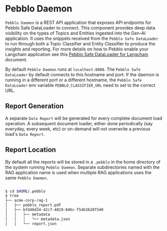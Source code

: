 # Pebblo Daemon

`Pebblo Daemon` is a REST API application that exposes API endpoints for Pebblo Safe DataLoader to connect. This component provides deep data visibility on the types of Topics and Entities ingested into the Gen-AI application. It uses the snippets received from the `Pebblo Safe DataLoader` to run through both a Topic Classifier and Entity Classifier to produce the insights and reporting. For more details on how to Pebblo enable your Langchain application see this [Pebblo Safe DataLoader for Langchain](rag.md) document.

By default `Pebblo Daemon` runs at `localhost:8000`. The `Pebblo Safe DataLoader` by default connects to this hostname and port. If the daemon is running in a different port or a different hostname, the `Pebblo Safe DataLoader` env variable `PEBBLO_CLASSIFIER_URL` need to set to the correct URL.

## Report Generation

A separate `Data Report` will be generated for every complete document load operation. A subsequent document loader, either done periodically (say everyday, every week, etc) or on-demand will not overwrite a previous load's `Data Report`.

## Report Location

By default all the reports will be stored in a `.pebblo` in the home directory of the system running `Pebblo Daemon`. Separate subdirectories named with the RAG application name is used when multiple RAG applications uses the same `Pebblo Daemon`.

```bash

$ cd $HOME/.pebblo
$ tree
├── acme-corp-rag-1
│   ├── pebblo_report.pdf
│   ├── bfd46d34-42c7-4819-846c-f54b3620f540
│   │   ├── metadata
│   │   │   └── metadata.json
│   │   └── report.json
```
